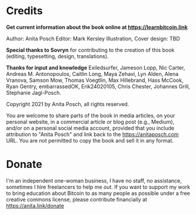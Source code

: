 # Credits

**Get current information about the book online at https://learnbitcoin.link**

Author: Anita Posch
Editor: Mark Kersley
Illustration, Cover design: TBD

**Special thanks to Sovryn** for contributing to the creation of this book (editing, typesetting, design, translations). 

**Thanks for input and knowledge**
Exiledsurfer, Jameson Lopp, Nic Carter, Andreas M. Antonopoulos, Caitlin Long, Maya Zehavi, Lyn Alden, Alena Vranova, Samson Mow, Thomas Voegtlin, Max Hillebrand, Hass McCook, Ryan Gentry, embarrassedOK, Erik24020105, Chris Chester, Johannes Grill, Stephanie Jagl-Posch.

Copyright 2021 by Anita Posch, all rights reserved.

You are welcome to share parts of the book in media articles, on your personal website, in a commercial article or blog post (e.g., Medium), and/or on a personal social media account, provided that you include attribution to "Anita Posch" and link back to the https://anitaposch.com URL. You are not permitted to copy the book and sell it in any format.

# Donate
I'm an independent one-woman business, I have no staff, no assistance, sometimes I hire freelancers to help me out. If you want to support my work to bring education about Bitcoin to as many people as possible under a free creative commons license, please contribute financially at https://anita.link/donate





